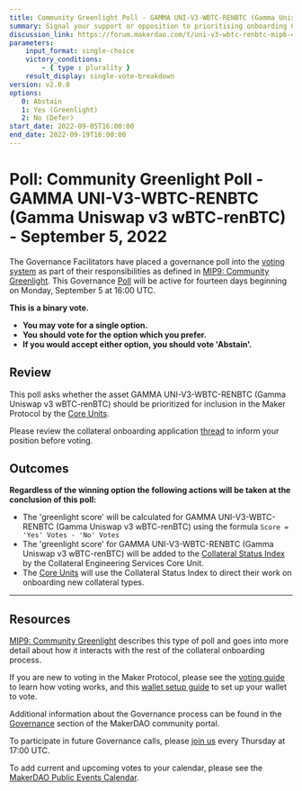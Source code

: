 ```yaml
---
title: Community Greenlight Poll - GAMMA UNI-V3-WBTC-RENBTC (Gamma Uniswap v3 wBTC-renBTC) - September 5, 2022 
summary: Signal your support or opposition to prioritising onboarding GAMMA UNI-V3-WBTC-RENBTC (Gamma Uniswap v3 wBTC-renBTC).
discussion_link: https://forum.makerdao.com/t/uni-v3-wbtc-renbtc-mip6-collateral-onboarding-application/15635
parameters:
    input_format: single-choice
    victory_conditions:
        - { type : plurality }
    result_display: single-vote-breakdown
version: v2.0.0
options:
   0: Abstain
   1: Yes (Greenlight)
   2: No (Defer)
start_date: 2022-09-05T16:00:00
end_date: 2022-09-19T16:00:00
---
```

# Poll: Community Greenlight Poll - GAMMA UNI-V3-WBTC-RENBTC (Gamma Uniswap v3 wBTC-renBTC) - September 5, 2022 

The Governance Facilitators have placed a governance poll into the [voting system](https://vote.makerdao.com/polling) as part of their responsibilities as defined in [MIP9: Community Greenlight](https://mips.makerdao.com/mips/details/MIP9). This Governance [Poll](https://community-development.makerdao.com/en/learn/governance/on-chain-gov) will be active for fourteen days beginning on Monday, September 5 at 16:00 UTC.

**This is a binary vote.**
- **You may vote for a single option.**
- **You should vote for the option which you prefer.**
- **If you would accept either option, you should vote 'Abstain'.**

## Review

This poll asks whether the asset GAMMA UNI-V3-WBTC-RENBTC (Gamma Uniswap v3 wBTC-renBTC) should be prioritized for inclusion in the Maker Protocol by the [Core Units](https://mips.makerdao.com/mips/details/MIP38#mip38c2-core-unit-state).

Please review the collateral onboarding application [thread](https://forum.makerdao.com/t/uni-v3-wbtc-renbtc-mip6-collateral-onboarding-application/15635) to inform your position before voting.

## Outcomes

**Regardless of the winning option the following actions will be taken at the conclusion of this poll:**
* The 'greenlight score' will be calculated for GAMMA UNI-V3-WBTC-RENBTC (Gamma Uniswap v3 wBTC-renBTC) using the formula `Score = 'Yes' Votes - 'No' Votes`
* The 'greenlight score' for GAMMA UNI-V3-WBTC-RENBTC (Gamma Uniswap v3 wBTC-renBTC) will be added to the [Collateral Status Index](https://docs.google.com/spreadsheets/d/1PDf_CzhGa7mLuOUfX6Bz3WrnCjDRhIjmu-vDZMMw4Qc/edit#gid=1077340672) by the Collateral Engineering Services Core Unit.
* The [Core Units](https://mips.makerdao.com/mips/details/MIP38#mip38c2-core-unit-state) will use the Collateral Status Index to direct their work on onboarding new collateral types.

---

## Resources

[MIP9: Community Greenlight](https://mips.makerdao.com/mips/details/MIP9) describes this type of poll and goes into more detail about how it interacts with the rest of the collateral onboarding process.

If you are new to voting in the Maker Protocol, please see the [voting guide](https://community-development.makerdao.com/en/learn/governance/how-voting-works/) to learn how voting works, and this [wallet setup guide](https://community-development.makerdao.com/en/learn/governance/voting-setup/) to set up your wallet to vote.

Additional information about the Governance process can be found in the [Governance](https://community-development.makerdao.com/en/learn/governance) section of the MakerDAO community portal.

To participate in future Governance calls, please [join us](https://github.com/makerdao/community/tree/master/governance/governance-and-risk-meetings) every Thursday at 17:00 UTC.

To add current and upcoming votes to your calendar, please see the [MakerDAO Public Events Calendar](https://calendar.google.com/calendar/embed?src=makerdao.com_3efhm2ghipksegl009ktniomdk%40group.calendar.google.com&ctz=UTC&mode=week&showCalendars=0&showPrint=0).
